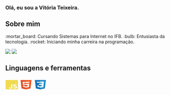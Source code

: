 ### Olá, eu sou a Vitória Teixeira.

<h2>Sobre mim</h2>
<p>:mortar_board: Cursando Sistemas para Internet no IFB.
   :bulb: Entusiasta da tecnologia.
   :rocket: Iniciando minha carreira na programação.
</p>
 <div>
  <a href = "mailto:teixeiravitoria057@gmail.com"><img src="https://img.shields.io/badge/-Gmail-%23333?style=for-the-badge&logo=gmail&logoColor=white" target="_blank"></a>
  <a href="https://www.linkedin.com/in/vit%C3%B3ria-teiixeiira/" target="_blank"><img src="https://img.shields.io/badge/-LinkedIn-%230077B5?style=for-the-badge&logo=linkedin&logoColor=white" target="_blank"></a>   
 </div>
 
 <h2>Linguagens e ferramentas</br>
 
 <div style="display: inline_block"><br>
   <img align="center" alt="Javascript" height="30" width="40" src="https://raw.githubusercontent.com/devicons/devicon/master/icons/javascript/javascript-plain.svg">
     <img align="center" alt="HTML" height="30" width="40" src="https://raw.githubusercontent.com/devicons/devicon/master/icons/html5/html5-original.svg">
  <img align="center" alt="CSS" height="30" width="40" src="https://raw.githubusercontent.com/devicons/devicon/master/icons/css3/css3-original.svg">
 </div>

